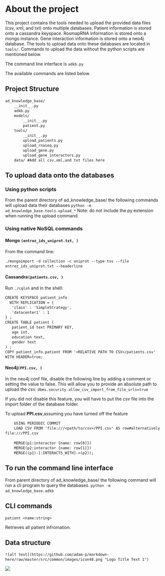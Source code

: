 
# About the project
This project contains the tools needed to upload the provided data files (csv, xml, and txt) onto multiple databases. Patient information is stored onto a cassandra keyspace. RosmapRNA information is stored onto a mongo instance. Gene interaction information is stored onto a neo4j database. The tools to upload data onto these databases are located in ```tools/```.  Commands to upload the data without the python scripts are mentioned below.

The command line interface is ```adkb.py```

The available commands are listed below.
## Project Structure
```
ad_knowledge_base/
	__init__.py
	adkb.py
	models/
		__init__.py
		patient.py
	tools/
		__init__.py
		upload_patients.py
		upload_rnaseq.py
		upload_gene.py
		upload_gene_interactors.py
	data/ #Add all csv,xml,and txt files here
```

## To upload data onto the databases
### Using python scripts
From the parent directory of ad_knowledge_base/ the following commands will upload data their databases
```python -m ad_knowledge_base.tools.upload_*```
Note: do not include the py extension when running the upload command.
### Using native NoSQL commands
#### Mongo ```(entrez_ids_uniprot.txt, )```

From the command line:
```
./mongoimport -d collection -c uniprot --type tsv --file entrez_ids_uniprot.txt --headerline
```
#### Cassandra```(patients.csv, )```
Run ```./cqlsh``` and in the shell:
```
CREATE KEYSPACE patient_info
  WITH REPLICATION = { 
   'class' : 'SimpleStrategy', 
   'datacenter1' : 1 
} ; 
CREATE TABLE patient ( 
   patient_id text PRIMARY KEY,
   age int,
   education text,
   gender text
) ;
COPY patient_info.patient FROM '<RELATIVE PATH TO CSV>/patients.csv' WITH HEADER=true;
```
#### Neo4j```(PPI.csv, )```

In the neo4j conf file, disable the following line by adding a comment or setting the value to false. This will allow you to provide an absolute path to upload the csv.
```dbms.security.allow_csv_import_from_file_urls=true```

If you did not disable this feature, you will have to put the csv file into the import folder of the database folder.

To upload **PPI.csv**,assuming you have turned off the feature
```
	USING PERIODIC COMMIT
	LOAD CSV FROM 'file:///<path/to/csv>/PPI.csv' AS row#alternatively file:///PPI.csv

	MERGE(p1:interactor {name: row[0]})
	MERGE(p2:interactor {name: row[1]})
	MERGE((p1)-[:INTERACTS_WITH]->(p2));
```


## To run the command line interface
From parent directory of ad_knowledge_base/ the following command will run a cli program to query the databases.
```python -m ad_knowledge_base.adkb```

## CLI commands
```
patient <name:string>
```
Retrieves all patient infromation.


## Data structure
```
![alt text](https://github.com/adam-p/markdown-here/raw/master/src/common/images/icon48.png "Logo Title Text 1")
```

![](docs/dataflow.png)

